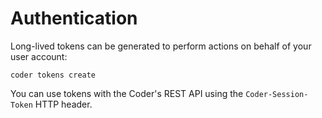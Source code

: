 # Authentication

Long-lived tokens can be generated to perform actions on behalf of your user account:

```shell
coder tokens create
```

You can use tokens with the Coder's REST API using the `Coder-Session-Token` HTTP header.

